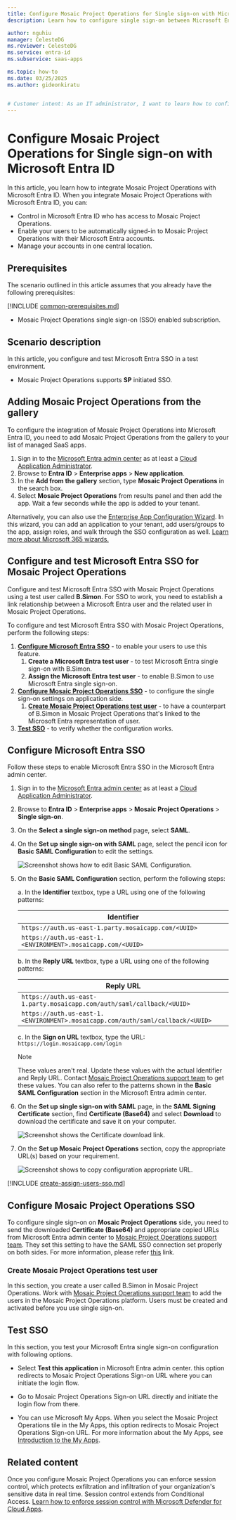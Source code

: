 ```yaml
---
title: Configure Mosaic Project Operations for Single sign-on with Microsoft Entra ID
description: Learn how to configure single sign-on between Microsoft Entra ID and Mosaic Project Operations.

author: nguhiu
manager: CelesteDG
ms.reviewer: CelesteDG
ms.service: entra-id
ms.subservice: saas-apps

ms.topic: how-to
ms.date: 03/25/2025
ms.author: gideonkiratu


# Customer intent: As an IT administrator, I want to learn how to configure single sign-on between Microsoft Entra ID and Mosaic Project Operations so that I can control who has access to Mosaic Project Operations, enable automatic sign-in with Microsoft Entra accounts, and manage my accounts in one central location.
---
```


# Configure Mosaic Project Operations for Single sign-on with Microsoft Entra ID

In this article,  you learn how to integrate Mosaic Project Operations with Microsoft Entra ID. When you integrate Mosaic Project Operations with Microsoft Entra ID, you can:

* Control in Microsoft Entra ID who has access to Mosaic Project Operations.
* Enable your users to be automatically signed-in to Mosaic Project Operations with their Microsoft Entra accounts.
* Manage your accounts in one central location.

## Prerequisites
The scenario outlined in this article assumes that you already have the following prerequisites:

[!INCLUDE [common-prerequisites.md](~/identity/saas-apps/includes/common-prerequisites.md)]
* Mosaic Project Operations single sign-on (SSO) enabled subscription.

## Scenario description

In this article,  you configure and test Microsoft Entra SSO in a test environment.

* Mosaic Project Operations supports **SP** initiated SSO.

## Adding Mosaic Project Operations from the gallery

To configure the integration of Mosaic Project Operations into Microsoft Entra ID, you need to add Mosaic Project Operations from the gallery to your list of managed SaaS apps.

1. Sign in to the [Microsoft Entra admin center](https://entra.microsoft.com) as at least a [Cloud Application Administrator](~/identity/role-based-access-control/permissions-reference.md#cloud-application-administrator).
1. Browse to **Entra ID** > **Enterprise apps** > **New application**.
1. In the **Add from the gallery** section, type **Mosaic Project Operations** in the search box.
1. Select **Mosaic Project Operations** from results panel and then add the app. Wait a few seconds while the app is added to your tenant.

Alternatively, you can also use the [Enterprise App Configuration Wizard](https://portal.office.com/AdminPortal/home?Q=Docs#/azureadappintegration). In this wizard, you can add an application to your tenant, add users/groups to the app, assign roles, and walk through the SSO configuration as well. [Learn more about Microsoft 365 wizards.](/microsoft-365/admin/misc/azure-ad-setup-guides)

## Configure and test Microsoft Entra SSO for Mosaic Project Operations

Configure and test Microsoft Entra SSO with Mosaic Project Operations using a test user called **B.Simon**. For SSO to work, you need to establish a link relationship between a Microsoft Entra user and the related user in Mosaic Project Operations.

To configure and test Microsoft Entra SSO with Mosaic Project Operations, perform the following steps:

1. **[Configure Microsoft Entra SSO](#configure-microsoft-entra-sso)** - to enable your users to use this feature.
    1. **Create a Microsoft Entra test user** - to test Microsoft Entra single sign-on with B.Simon.
    1. **Assign the Microsoft Entra test user** - to enable B.Simon to use Microsoft Entra single sign-on.
1. **[Configure Mosaic Project Operations SSO](#configure-mosaic-project-operations-sso)** - to configure the single sign-on settings on application side.
    1. **[Create Mosaic Project Operations test user](#create-mosaic-project-operations-test-user)** - to have a counterpart of B.Simon in Mosaic Project Operations that's linked to the Microsoft Entra representation of user.
1. **[Test SSO](#test-sso)** - to verify whether the configuration works.

## Configure Microsoft Entra SSO

Follow these steps to enable Microsoft Entra SSO in the Microsoft Entra admin center.

1. Sign in to the [Microsoft Entra admin center](https://entra.microsoft.com) as at least a [Cloud Application Administrator](~/identity/role-based-access-control/permissions-reference.md#cloud-application-administrator).
1. Browse to **Entra ID** > **Enterprise apps** > **Mosaic Project Operations** > **Single sign-on**.
1. On the **Select a single sign-on method** page, select **SAML**.
1. On the **Set up single sign-on with SAML** page, select the pencil icon for **Basic SAML Configuration** to edit the settings.

   ![Screenshot shows how to edit Basic SAML Configuration.](common/edit-urls.png "Basic Configuration")

1. On the **Basic SAML Configuration** section, perform the following steps:

    a. In the **Identifier** textbox, type a URL using one of the following patterns:

    | **Identifier** |
    |---------|
    | `https://auth.us-east-1.party.mosaicapp.com/<UUID>` |
    | `https://auth.us-east-1.<ENVIRONMENT>.mosaicapp.com/<UUID>` |

    b. In the **Reply URL** textbox, type a URL using one of the following patterns:

    | **Reply URL** |
    |---------|
    | `https://auth.us-east-1.party.mosaicapp.com/auth/saml/callback/<UUID>` |
    | `https://auth.us-east-1.<ENVIRONMENT>.mosaicapp.com/auth/saml/callback/<UUID>` |

    c. In the **Sign on URL** textbox, type the URL:
    `https://login.mosaicapp.com/login`

	> [!NOTE]
	> These values aren't real. Update these values with the actual Identifier and Reply URL. Contact [Mosaic Project Operations support team](mailto:support@mosaicapp.com) to get these values. You can also refer to the patterns shown in the **Basic SAML Configuration** section in the Microsoft Entra admin center.

1. On the **Set up single sign-on with SAML** page, in the **SAML Signing Certificate** section, find **Certificate (Base64)** and select **Download** to download the certificate and save it on your computer.

	![Screenshot shows the Certificate download link.](common/certificatebase64.png "Certificate")

1. On the **Set up Mosaic Project Operations** section, copy the appropriate URL(s) based on your requirement.

	![Screenshot shows to copy configuration appropriate URL.](common/copy-configuration-urls.png "Metadata")

<a name='create-a-microsoft-entra-id-test-user'></a>

[!INCLUDE [create-assign-users-sso.md](~/identity/saas-apps/includes/create-assign-users-sso.md)]

## Configure Mosaic Project Operations SSO

To configure single sign-on on **Mosaic Project Operations** side, you need to send the downloaded **Certificate (Base64)** and appropriate copied URLs from Microsoft Entra admin center to [Mosaic Project Operations support team](mailto:support@mosaicapp.com). They set this setting to have the SAML SSO connection set properly on both sides. For more information, please refer [this](https://readme.mosaicapp.com/docs/microsoft-azure-saml) link.

### Create Mosaic Project Operations test user

In this section, you create a user called B.Simon in Mosaic Project Operations. Work with [Mosaic Project Operations support team](mailto:support@mosaicapp.com) to add the users in the Mosaic Project Operations platform. Users must be created and activated before you use single sign-on.

## Test SSO 

In this section, you test your Microsoft Entra single sign-on configuration with following options.

* Select **Test this application** in Microsoft Entra admin center. this option redirects to Mosaic Project Operations Sign-on URL where you can initiate the login flow.

* Go to Mosaic Project Operations Sign-on URL directly and initiate the login flow from there.

* You can use Microsoft My Apps. When you select the Mosaic Project Operations tile in the My Apps, this option redirects to Mosaic Project Operations Sign-on URL. For more information about the My Apps, see [Introduction to the My Apps](https://support.microsoft.com/account-billing/sign-in-and-start-apps-from-the-my-apps-portal-2f3b1bae-0e5a-4a86-a33e-876fbd2a4510).

## Related content

Once you configure Mosaic Project Operations you can enforce session control, which protects exfiltration and infiltration of your organization's sensitive data in real time. Session control extends from Conditional Access. [Learn how to enforce session control with Microsoft Defender for Cloud Apps](/cloud-app-security/proxy-deployment-any-app).
